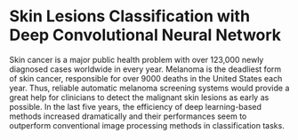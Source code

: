 # Skin Lesions Classification with Deep Convolutional Neural Network
Skin cancer is a major public health problem with over 123,000 newly diagnosed cases worldwide in every year. Melanoma is the deadliest form of skin cancer, responsible for over 9000 deaths in the United States each year. Thus, reliable automatic melanoma screening systems would provide a great help for clinicians to detect the malignant skin lesions as early as possible. In the last five years, the efficiency of deep learning-based methods increased dramatically and their performances seem to outperform conventional image processing methods in classification tasks.
